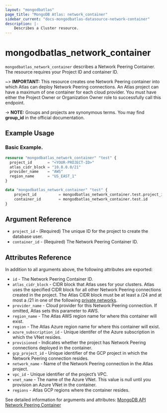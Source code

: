 ```yaml
---
layout: "mongodbatlas"
page_title: "MongoDB Atlas: network_container"
sidebar_current: "docs-mongodbatlas-datasource-network-container"
description: |-
    Describes a Cluster resource.
---
```


# mongodbatlas_network_container

`mongodbatlas_network_container` describes a Network Peering Container. The resource requires your Project ID and container ID.

~> **IMPORTANT:** This resource creates one Network Peering container into which Atlas can deploy Network Peering connections. An Atlas project can have a maximum of one container for each cloud provider. You must have either the Project Owner or Organization Owner role to successfully call this endpoint.

-> **NOTE:** Groups and projects are synonymous terms. You may find **group_id** in the official documentation.


## Example Usage

### Basic Example.

```terraform
resource "mongodbatlas_network_container" "test" {
  project_id       = "<YOUR-PROJECT-ID>"
  atlas_cidr_block = "10.8.0.0/21"
  provider_name    = "AWS"
  region_name      = "US_EAST_1"
}

data "mongodbatlas_network_container" "test" {
	project_id   		= mongodbatlas_network_container.test.project_id
	container_id		= mongodbatlas_network_container.test.id
}
```

## Argument Reference

* `project_id` - (Required) The unique ID for the project to create the database user.
* `container_id` - (Required) The Network Peering Container ID.



## Attributes Reference

In addition to all arguments above, the following attributes are exported:

* `id` - The Network Peering Container ID.
* `atlas_cidr_block` - CIDR block that Atlas uses for your clusters. Atlas uses the specified CIDR block for all other Network Peering connections created in the project. The Atlas CIDR block must be at least a /24 and at most a /21 in one of the following [private networks](https://tools.ietf.org/html/rfc1918.html#section-3).
* `provider_name`  - Cloud provider for this Network Peering connection. If omitted, Atlas sets this parameter to AWS.
* `region_name` - The Atlas AWS region name for where this container will exist.
* `region` - The Atlas Azure region name for where this container will exist.
* `azure_subscription_id` - Unique identifer of the Azure subscription in which the VNet resides.
* `provisioned` - Indicates whether the project has Network Peering connections deployed in the container.
* `gcp_project_id` - Unique identifier of the GCP project in which the Network Peering connection resides.
* `network_name` - Name of the Network Peering connection in the Atlas project.
* `vpc_id` - Unique identifier of the project’s VPC.
* `vnet_name` - 	The name of the Azure VNet. This value is null until you provision an Azure VNet in the container.
* `regions` - Atlas GCP regions where the container resides.


See detailed information for arguments and attributes: [MongoDB API Network Peering Container](https://docs.atlas.mongodb.com/reference/api/vpc-create-container/)
